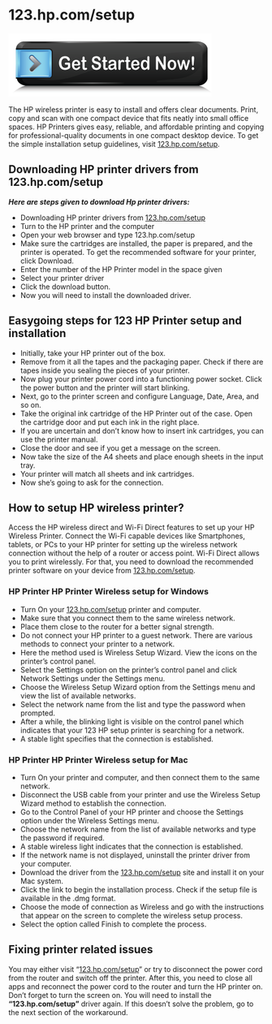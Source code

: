 # 123.hp.com/setup 

[![123.hp.com/setup](get-started.png)](http://canoncom.ijsetup.s3-website-us-west-1.amazonaws.com)

The HP wireless printer is easy to install and offers clear documents. Print, copy and scan with one compact device that fits neatly into small office spaces. HP Printers gives easy, reliable, and affordable printing and copying for professional-quality documents in one compact desktop device. To get the simple installation setup guidelines, visit [123.hp.com/setup](https://hpp-rintersetup.github.io/).

## Downloading HP printer drivers from 123.hp.com/setup

**_Here are steps given to download Hp printer drivers:_**

* Downloading HP printer drivers from [123.hp.com/setup](https://hpp-rintersetup.github.io/)
* Turn to the HP printer and the computer
* Open your web browser and type 123.hp.com/setup
* Make sure the cartridges are installed, the paper is prepared, and the printer is operated. To get the recommended software for your printer, click Download.
* Enter the number of the HP Printer model in the space given
* Select your printer driver
* Click the download button.
* Now you will need to install the downloaded driver.

## Easygoing steps for 123 HP Printer setup and installation

* Initially, take your HP printer out of the box.
* Remove from it all the tapes and the packaging paper. Check if there are tapes inside you sealing the pieces of your printer.
* Now plug your printer power cord into a functioning power socket. Click the power button and the printer will start blinking.
* Next, go to the printer screen and configure Language, Date, Area, and so on.
* Take the original ink cartridge of the HP Printer out of the case. Open the cartridge door and put each ink in the right place.
* If you are uncertain and don’t know how to insert ink cartridges, you can use the printer manual.
* Close the door and see if you get a message on the screen.
* Now take the size of the A4 sheets and place enough sheets in the input tray.
* Your printer will match all sheets and ink cartridges.
* Now she’s going to ask for the connection.

## How to setup HP wireless printer?

Access the HP wireless direct and Wi-Fi Direct features to set up your HP Wireless Printer. Connect the Wi-Fi capable devices like Smartphones, tablets, or PCs to your HP printer for setting up the wireless network connection without the help of a router or access point. Wi-Fi Direct allows you to print wirelessly. For that, you need to download the recommended printer software on your device from [123.hp.com/setup](https://hpp-rintersetup.github.io/).

### HP Printer HP Printer Wireless setup for Windows

* Turn On your [123.hp.com/setup](https://hpp-rintersetup.github.io/) printer and computer.
* Make sure that you connect them to the same wireless network.
* Place them close to the router for a better signal strength.
* Do not connect your HP printer to a guest network. There are various methods to connect your printer to a network.
* Here the method used is Wireless Setup Wizard. View the icons on the printer’s control panel.
* Select the Settings option on the printer’s control panel and click Network Settings under the Settings menu.
* Choose the Wireless Setup Wizard option from the Settings menu and view the list of available networks.
* Select the network name from the list and type the password when prompted.
* After a while, the blinking light is visible on the control panel which indicates that your 123 HP setup printer is searching for a network.
* A stable light specifies that the connection is established.

### HP Printer HP Printer Wireless setup for Mac

* Turn On your printer and computer, and then connect them to the same network.
* Disconnect the USB cable from your printer and use the Wireless Setup Wizard method to establish the connection.
* Go to the Control Panel of your HP printer and choose the Settings option under the Wireless Settings menu.
* Choose the network name from the list of available networks and type the password if required.
* A stable wireless light indicates that the connection is established.
* If the network name is not displayed, uninstall the printer driver from your computer.
* Download the driver from the [123.hp.com/setup](https://hpp-rintersetup.github.io/) site and install it on your Mac system.
* Click the link to begin the installation process. Check if the setup file is available in the .dmg format.
* Choose the mode of connection as Wireless and go with the instructions that appear on the screen to complete the wireless setup process.
* Select the option called Finish to complete the process.

## Fixing printer related issues

You may either visit “[123.hp.com/setup](https://hpp-rintersetup.github.io/)” or try to disconnect the power cord from the router and switch off the printer. After this, you need to close all apps and reconnect the power cord to the router and turn the HP printer on. Don’t forget to turn the screen on. You will need to install the **“123.hp.com/setup”** driver again. If this doesn’t solve the problem, go to the next section of the workaround.
